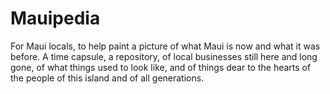 # Mauipedia
For Maui locals, to help paint a picture of what Maui is now and what it was before. A time capsule, a repository, of local businesses still here and long gone, of what things used to look like, and of things dear to the hearts of the people of this island and of all generations.
